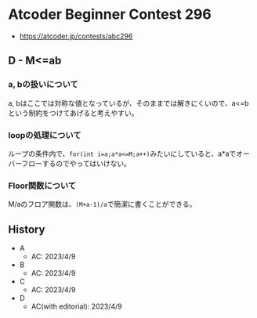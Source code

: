 # Atcoder Beginner Contest 296

- <https://atcoder.jp/contests/abc296>

## D - M<=ab

### a, bの扱いについて

a, bはここでは対称な値となっているが、そのままでは解きにくいので、a<=bという制約をつけてあげると考えやすい。

### loopの処理について

ループの条件内で、`for(int i=a;a*a<=M;a++)`みたいにしていると、a*aでオーバーフローするのでやってはいけない。

### Floor関数について

M/aのフロア関数は、`(M+a-1)/a`で簡潔に書くことができる。

## History

- A
  - AC: 2023/4/9
- B
  - AC: 2023/4/9
- C
  - AC: 2023/4/9
- D
  - AC(with editorial): 2023/4/9
